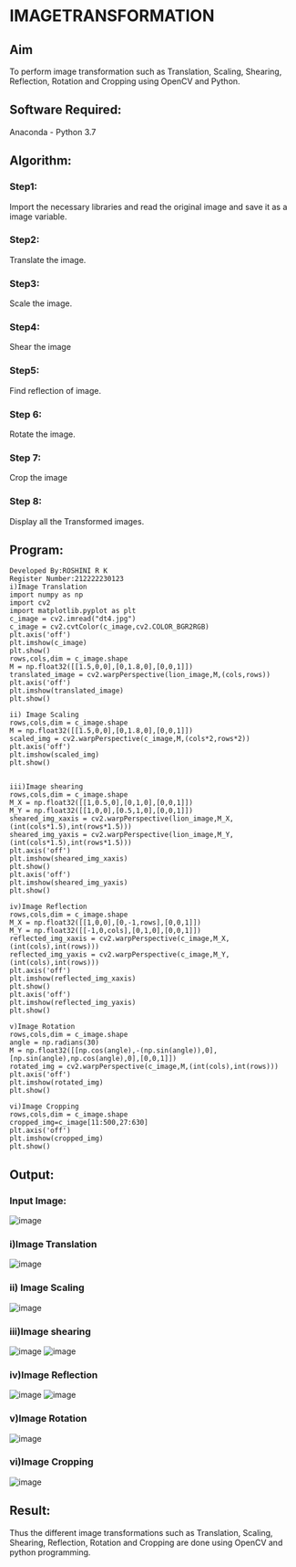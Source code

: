# IMAGETRANSFORMATION

## Aim
To perform image transformation such as Translation, Scaling, Shearing, Reflection, Rotation and Cropping using OpenCV and Python.

## Software Required:
Anaconda - Python 3.7

## Algorithm:
### Step1:
Import the necessary libraries and read the original image and save it as a image variable.

### Step2:
Translate the image.

### Step3:
Scale the image.

### Step4:
Shear the image

### Step5:
Find reflection of image. 

### Step 6:
Rotate the image.

### Step 7:
Crop the image

### Step 8:
Display all the Transformed images. 


## Program:
```
Developed By:ROSHINI R K
Register Number:212222230123
i)Image Translation
import numpy as np
import cv2
import matplotlib.pyplot as plt
c_image = cv2.imread("dt4.jpg")
c_image = cv2.cvtColor(c_image,cv2.COLOR_BGR2RGB)
plt.axis('off')
plt.imshow(c_image)
plt.show()
rows,cols,dim = c_image.shape
M = np.float32([[1.5,0,0],[0,1.8,0],[0,0,1]])
translated_image = cv2.warpPerspective(lion_image,M,(cols,rows))
plt.axis('off')
plt.imshow(translated_image)
plt.show()

ii) Image Scaling
rows,cols,dim = c_image.shape
M = np.float32([[1.5,0,0],[0,1.8,0],[0,0,1]])
scaled_img = cv2.warpPerspective(c_image,M,(cols*2,rows*2))
plt.axis('off')
plt.imshow(scaled_img)
plt.show()


iii)Image shearing
rows,cols,dim = c_image.shape
M_X = np.float32([[1,0.5,0],[0,1,0],[0,0,1]])
M_Y = np.float32([[1,0,0],[0.5,1,0],[0,0,1]])
sheared_img_xaxis = cv2.warpPerspective(lion_image,M_X,(int(cols*1.5),int(rows*1.5)))
sheared_img_yaxis = cv2.warpPerspective(lion_image,M_Y,(int(cols*1.5),int(rows*1.5)))
plt.axis('off')
plt.imshow(sheared_img_xaxis)
plt.show()
plt.axis('off')
plt.imshow(sheared_img_yaxis)
plt.show()

iv)Image Reflection
rows,cols,dim = c_image.shape
M_X = np.float32([[1,0,0],[0,-1,rows],[0,0,1]])
M_Y = np.float32([[-1,0,cols],[0,1,0],[0,0,1]])
reflected_img_xaxis = cv2.warpPerspective(c_image,M_X,(int(cols),int(rows)))
reflected_img_yaxis = cv2.warpPerspective(c_image,M_Y,(int(cols),int(rows)))
plt.axis('off')
plt.imshow(reflected_img_xaxis)
plt.show()
plt.axis('off')
plt.imshow(reflected_img_yaxis)
plt.show()

v)Image Rotation
rows,cols,dim = c_image.shape
angle = np.radians(30)
M = np.float32([[np.cos(angle),-(np.sin(angle)),0],[np.sin(angle),np.cos(angle),0],[0,0,1]])
rotated_img = cv2.warpPerspective(c_image,M,(int(cols),int(rows)))
plt.axis('off')
plt.imshow(rotated_img)
plt.show()

vi)Image Cropping
rows,cols,dim = c_image.shape
cropped_img=c_image[11:500,27:630]
plt.axis('off')
plt.imshow(cropped_img)
plt.show()
```

## Output:
### Input Image:
![image](https://github.com/roshiniRK/IMAGETRANSFORMATION/assets/118956165/49a228be-40d5-4177-b9f0-ddf0a66e3471)

### i)Image Translation
![image](https://github.com/roshiniRK/IMAGETRANSFORMATION/assets/118956165/80786428-6b5f-434d-8b61-368584a49891)

### ii) Image Scaling
![image](https://github.com/roshiniRK/IMAGETRANSFORMATION/assets/118956165/de8bd18d-9abc-483b-98c9-4c3a98e9e70a)



### iii)Image shearing
![image](https://github.com/roshiniRK/IMAGETRANSFORMATION/assets/118956165/c06ed881-b905-4bbf-bbfb-5a6aef9a604b)
![image](https://github.com/roshiniRK/IMAGETRANSFORMATION/assets/118956165/2d738d12-78d9-4c9b-b014-a97ab80d356a)



### iv)Image Reflection
![image](https://github.com/roshiniRK/IMAGETRANSFORMATION/assets/118956165/a0db56ca-b1c7-4dea-bb50-36324e2a912b)
![image](https://github.com/roshiniRK/IMAGETRANSFORMATION/assets/118956165/34577a31-f7f3-4f5e-8941-b6b00ece1957)




### v)Image Rotation
![image](https://github.com/roshiniRK/IMAGETRANSFORMATION/assets/118956165/4905c9dc-ee52-4880-b224-5e1d2d197917)




### vi)Image Cropping
![image](https://github.com/roshiniRK/IMAGETRANSFORMATION/assets/118956165/d6497f1c-1408-4132-b292-c0402d471332)





## Result: 

Thus the different image transformations such as Translation, Scaling, Shearing, Reflection, Rotation and Cropping are done using OpenCV and python programming.
